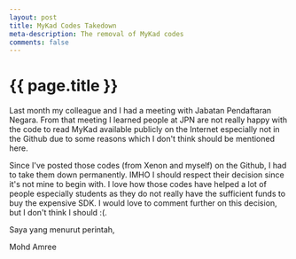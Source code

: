 ```yaml
---
layout: post
title: MyKad Codes Takedown
meta-description: The removal of MyKad codes
comments: false
---
```


# {{ page.title }}

Last month my colleague and I had a meeting with Jabatan Pendaftaran Negara. From that meeting I learned people at JPN are not really happy with the code to read MyKad available publicly on the Internet especially not in the Github due to some reasons which I don't think should be mentioned here.

Since I've posted those codes (from Xenon and myself) on the Github, I had to take them down permanently. IMHO I should respect their decision since it's not mine to begin with. I love how those codes have helped a lot of people especially students as they do not really have the sufficient funds to buy the expensive SDK. I would love to comment further on this decision, but I don't think I should :(.

Saya yang menurut perintah,

Mohd Amree
